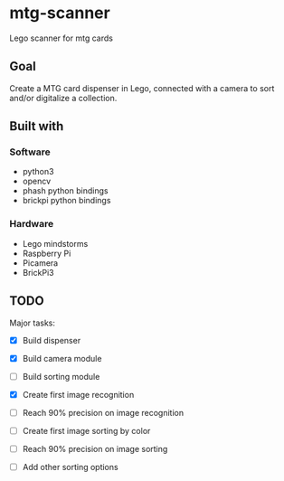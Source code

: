 # mtg-scanner
Lego scanner for mtg cards

## Goal
Create a MTG card dispenser in Lego, connected with a camera to sort and/or digitalize a collection.

## Built with

### Software
* python3
* opencv
* phash python bindings
* brickpi python bindings

### Hardware
* Lego mindstorms
* Raspberry Pi
* Picamera
* BrickPi3

## TODO
Major tasks:
- [x] Build dispenser
- [x] Build camera module
- [ ] Build sorting module
- [x] Create first image recognition
- [ ] Reach 90% precision on image recognition 
- [ ] Create first image sorting by color
- [ ] Reach 90% precision on image sorting
- [ ] Add other sorting options


